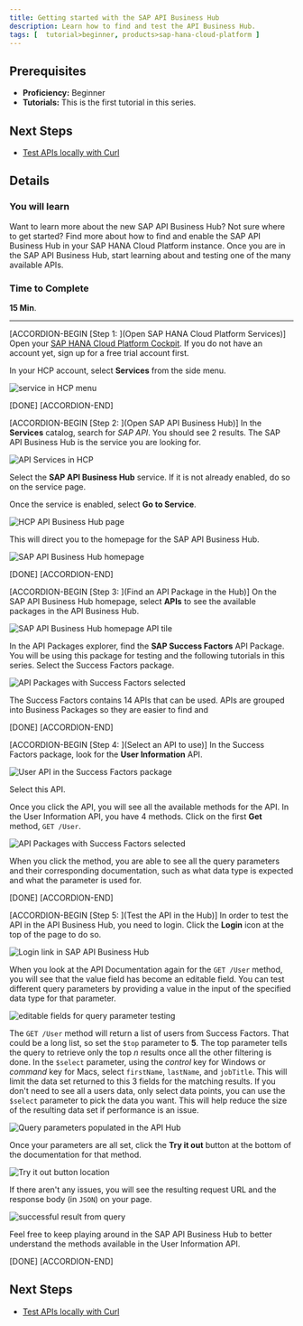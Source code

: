 ```yaml
---
title: Getting started with the SAP API Business Hub
description: Learn how to find and test the API Business Hub.
tags: [  tutorial>beginner, products>sap-hana-cloud-platform ]
---
```

## Prerequisites  
 - **Proficiency:** Beginner
 - **Tutorials:** This is the first tutorial in this series.

## Next Steps
 - [Test APIs locally with Curl](http://www.sap.com/developer/tutorials/hcp-abh-test-locally.html)

## Details
### You will learn  
Want to learn more about the new SAP API Business Hub? Not sure where to get started? Find more about how to find and enable the SAP API Business Hub in your SAP HANA Cloud Platform instance. Once you are in the SAP API Business Hub, start learning about and testing one of the many available APIs.

### Time to Complete
**15 Min**.

---

[ACCORDION-BEGIN [Step 1: ](Open SAP HANA Cloud Platform Services)]
Open your [SAP HANA Cloud Platform Cockpit](https://account.hanatrial.ondemand.com/cockpit). If you do not have an account yet, sign up for a free trial account first.

In your HCP account, select **Services** from the side menu.

![service in HCP menu](1.png)

[DONE]
[ACCORDION-END]

[ACCORDION-BEGIN [Step 2: ](Open SAP API Business Hub)]
In the **Services** catalog, search for _SAP API_. You should see 2 results. The SAP API Business Hub is the service you are looking for.

![API Services in HCP](2.png)

Select the **SAP API Business Hub** service. If it is not already enabled, do so on the service page.

Once the service is enabled, select **Go to Service**.

![HCP API Business Hub page](3.png)

This will direct you to the homepage for the SAP API Business Hub.

![SAP API Business Hub homepage](4.png)

[DONE]
[ACCORDION-END]

[ACCORDION-BEGIN [Step 3: ](Find an API Package in the Hub)]
On the SAP API Business Hub homepage, select **APIs** to see the available packages in the API Business Hub.

![SAP API Business Hub homepage API tile](5.png)

In the API Packages explorer, find the **SAP Success Factors** API Package. You will be using this package for testing and the following tutorials in this series. Select the Success Factors package.

![API Packages with Success Factors selected](6.png)

The Success Factors contains 14 APIs that can be used. APIs are grouped into Business Packages so they are easier to find and

[DONE]
[ACCORDION-END]


[ACCORDION-BEGIN [Step 4: ](Select an API to use)]
In the Success Factors package, look for the **User Information** API.

![User API in the Success Factors package](7.png)

Select this API.

Once you click the API, you will see all the available methods for the API. In the User Information API, you have 4 methods. Click on the first **Get** method, `GET /User`.

![API Packages with Success Factors selected](8.png)

When you click the method, you are able to see all the query parameters and their corresponding documentation, such as what data type is expected and what the parameter is used for.

[DONE]
[ACCORDION-END]

[ACCORDION-BEGIN [Step 5: ](Test the API in the Hub)]
In order to test the API in the API Business Hub, you need to login. Click the **Login** icon at the top of the page to do so.

![Login link in SAP API Business Hub](9.png)

When you look at the API Documentation again for the `GET /User` method, you will see that the value field has become an editable field. You can test different query parameters by providing a value in the input of the specified data type for that parameter.

![editable fields for query parameter testing](10.png)

The `GET /User` method will return a list of users from Success Factors. That could be a long list, so set the `$top` parameter to **5**. The top parameter tells the query to retrieve only the top _n_ results once all the other filtering is done. In the `$select` parameter, using the _control_ key for Windows or _command_ key for Macs, select `firstName`, `lastName`, and `jobTitle`. This will limit the data set returned to this 3 fields for the matching results. If you don't need to see all a users data, only select data points, you can use the `$select` parameter to pick the data you want. This will help reduce the size of the resulting data set if performance is an issue.

![Query parameters populated in the API Hub](11.png)

Once your parameters are all set, click the **Try it out** button at the bottom of the documentation for that method.

![Try it out button location](12.png)

If there aren't any issues, you will see the resulting request URL and the response body (in `JSON`) on your page.

![successful result from query](13.png)

Feel free to keep playing around in the SAP API Business Hub to better understand the methods available in the User Information API.

[DONE]
[ACCORDION-END]


## Next Steps
 - [Test APIs locally with Curl](http://www.sap.com/developer/tutorials/hcp-abh-test-locally.html)

